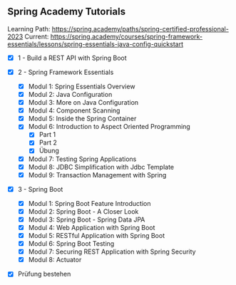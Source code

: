 ## Spring Academy Tutorials
Learning Path: https://spring.academy/paths/spring-certified-professional-2023
Current: https://spring.academy/courses/spring-framework-essentials/lessons/spring-essentials-java-config-quickstart

- [x] 1 - Build a REST API with Spring Boot

- [x] 2 - Spring Framework Essentials
	- [x] Modul 1: Spring Essentials Overview
	- [x] Modul 2: Java Configuration
	- [x] Modul 3: More on Java Configuration
	- [x] Modul 4: Component Scanning
	- [x] Modul 5: Inside the Spring Container
	- [x] Modul 6: Introduction to Aspect Oriented Programming
		- [x] Part 1
		- [x] Part 2
		- [x] Übung
	- [x] Modul 7: Testing Spring Applications
	- [x] Modul 8: JDBC Simplification with Jdbc Template
	- [x] Modul 9: Transaction Management with Spring

- [x] 3 - Spring Boot
	- [x] Modul 1: Spring Boot Feature Introduction
	- [x] Modul 2: Spring Boot - A Closer Look
	- [x] Modul 3: Spring Boot - Spring Data JPA
	- [x] Modul 4: Web Application with Spring Boot
	- [x] Modul 5: RESTful Application with Spring Boot
	- [x] Modul 6: Spring Boot Testing
	- [x] Modul 7: Securing REST Application with Spring Security
	- [x] Modul 8: Actuator
- [x] Prüfung bestehen